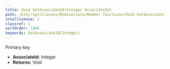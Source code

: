 ```yaml
---
title: Void SetAssociateId(Integer AssociateId)
path: /EJScript/Classes/NSAssociate/Member functions/Void SetAssociateId(Integer p_0)
intellisense: 1
classref: 1
sortOrder: 1266
keywords: SetAssociateId(Integer)
---
```



Primary key



* **AssociateId:** Integer
* **Returns:** Void



